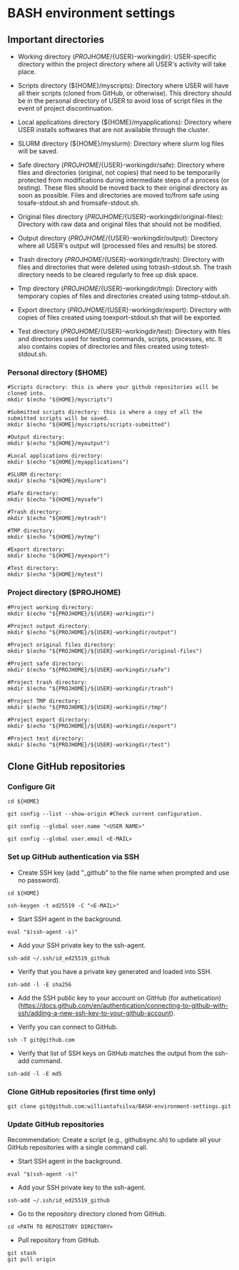 # BASH environment settings

## Important directories

- Working directory (${PROJHOME}/${USER}-workingdir): USER-specific directory within the project directory where all USER's activity will take place.

- Scripts directory (${HOME}/myscripts): Directory where USER will have all their scripts (cloned from GitHub, or otherwise). This directory should be in the personal directory of USER to avoid loss of script files in the event of project discontinuation.

- Local applications directory (${HOME}/myapplications): Directory where USER installs softwares that are not available through the cluster.

- SLURM directory (${HOME}/myslurm): Directory where slurm log files will be saved.

- Safe directory (${PROJHOME}/${USER}-workingdir/safe): Directory where files and directories (original, not copies) that need to be temporarily protected from modifications during intermediate steps of a process (or testing). These files should be moved back to their original directory as soon as possible. Files and directories are moved to/from safe using tosafe-stdout.sh and fromsafe-stdout.sh.

- Original files directory (${PROJHOME}/${USER}-workingdir/original-files): Directory with raw data and original files that should not be modified.

- Output directory (${PROJHOME}/${USER}-workingdir/output): Directory where all USER's output will (processed files and results) be stored.

- Trash directory (${PROJHOME}/${USER}-workingdir/trash): Directory with files and directories that were deleted using totrash-stdout.sh. The trash directory needs to be cleared regularly to free up disk space.

- Tmp directory (${PROJHOME}/${USER}-workingdir/tmp): Directory with temporary copies of files and directories created using totmp-stdout.sh.

- Export directory (${PROJHOME}/${USER}-workingdir/export): Directory with copies of files created using toexport-stdout.sh that will be exported.

- Test directory (${PROJHOME}/${USER}-workingdir/test): Directory with files and directories used for testing commands, scripts, processes, etc. It also contains copies of directories and files created using totest-stdout.sh.

### Personal directory ($HOME)

```
#Scripts directory: this is where your github repositories will be cloned into.
mkdir $(echo "${HOME}/myscripts")

#Submitted scripts directory: this is where a copy of all the submitted scripts will be saved.
mkdir $(echo "${HOME}/myscripts/scripts-submitted")

#Output directory: 
mkdir $(echo "${HOME}/myoutput")

#Local applications directory:
mkdir $(echo "${HOME}/myapplications")

#SLURM directory: 
mkdir $(echo "${HOME}/myslurm")

#Safe directory:
mkdir $(echo "${HOME}/mysafe")

#Trash directory: 
mkdir $(echo "${HOME}/mytrash")

#TMP directory: 
mkdir $(echo "${HOME}/mytmp")

#Export directory:
mkdir $(echo "${HOME}/myexport")

#Test directory:
mkdir $(echo "${HOME}/mytest")
```

### Project directory ($PROJHOME)

```
#Project working directory: 
mkdir $(echo "${PROJHOME}/${USER}-workingdir")

#Project output directory: 
mkdir $(echo "${PROJHOME}/${USER}-workingdir/output")

#Project original files directory: 
mkdir $(echo "${PROJHOME}/${USER}-workingdir/original-files")

#Project safe directory:
mkdir $(echo "${PROJHOME}/${USER}-workingdir/safe")

#Project trash directory: 
mkdir $(echo "${PROJHOME}/${USER}-workingdir/trash")

#Project TMP directory:
mkdir $(echo "${PROJHOME}/${USER}-workingdir/tmp")

#Project export directory:
mkdir $(echo "${PROJHOME}/${USER}-workingdir/export")

#Project test directory: 
mkdir $(echo "${PROJHOME}/${USER}-workingdir/test")
```

## Clone GitHub repositories

### Configure Git

```
cd ${HOME}

git config --list --show-origin #Check current configuration.

git config --global user.name "<USER NAME>"

git config --global user.email <E-MAIL>
```

### Set up GitHub authentication via SSH

- Create SSH key (add "\_github" to the file name when prompted and use no password).

```
cd ${HOME}

ssh-keygen -t ed25519 -C "<E-MAIL>" 
```

- Start SSH agent in the background.

```
eval "$(ssh-agent -s)"
```

- Add your SSH private key to the ssh-agent.

```
ssh-add ~/.ssh/id_ed25519_github
```

- Verify that you have a private key generated and loaded into SSH.

```
ssh-add -l -E sha256
```

- Add the SSH public key to your account on GitHub (for authetication) (https://docs.github.com/en/authentication/connecting-to-github-with-ssh/adding-a-new-ssh-key-to-your-github-account).

- Verify you can connect to GitHub.

```
ssh -T git@github.com
```

- Verify that list of SSH keys on GitHub matches the output from the ssh-add command.

```
ssh-add -l -E md5
```

### Clone GitHub repositories (first time only)

```
git clone git@github.com:williantafsilva/BASH-environment-settings.git
```

### Update GitHub repositories

Recommendation: Create a script (e.g., githubsync.sh) to update all your GitHub repositories with a single command call.

- Start SSH agent in the background.

```
eval "$(ssh-agent -s)"
```

- Add your SSH private key to the ssh-agent.

```
ssh-add ~/.ssh/id_ed25519_github
```

- Go to the repository directory cloned from GitHub.

```
cd <PATH TO REPOSITORY DIRECTORY>
```

- Pull repository from GitHub.

```
git stash
git pull origin
```
